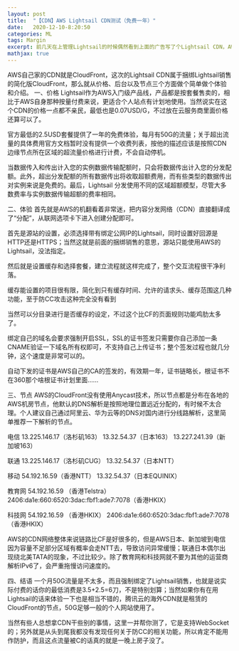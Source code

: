 ```yaml
---
layout: post
title:  "【CDN】AWS Lightsail CDN测试（免费一年）"
date:   2020-12-10-8:20:50
categories: ML
tags: Margin
excerpt: 前几天在上管理Lightsail的时候偶然看到上面的广告写了个Lightsail CDN，AWS的一贯机翻没有让人失望，博主在这里愣了一小会才反应过来……
mathjax: true
---
```

AWS自己家的CDN就是CloudFront，这次的Lightsail CDN属于捆绑Lightsail销售的简化版CloudFront，那么就从价格、后台以及节点三个方面做个简单做个体验和介绍。
一、价格
Lightsail作为AWS入门级产品线，产品都是按套餐售卖的，相比于AWS自身那种按量付费来说，更适合个人站点有计划地使用。当然说实在这个CDN的价格一点都不亲民，最低也是0.07USD/G，不过放在云服务商里面价格还算可以了。

官方最低的2.5USD套餐提供了一年的免费体验，每月有50G的流量；关于超出流量的具体费用官方文档暂时没有提供一个收费列表，按他的描述应该是按照CDN边缘节点所在区域的超流量价格进行计费，不会自动停机。

当数据传入和传出计入您的实例数据传输配额时，只会将数据传出计入您的分发配额。此外，超出分发配额的所有数据传出将收取超额费用，而有些类型的数据传出对实例来说是免费的。最后，Lightsail 分发使用不同的区域超额模型，尽管大多数费率与实例数据传输超额的费率相同。



二、体验
首先就是AWS的机翻看着非常迷，把内容分发网络（CDN）直接翻译成了“分配”，从联网选项卡下进入创建分配即可。



首先是源站的设置，必须选择带有绑定公网IP的Lightsail，同时设置好回源是HTTP还是HTTPS；当然这就是前面的捆绑销售的意思，源站只能使用AWS的Lightsail，没法指定。



然后就是设置缓存和选择套餐，建立流程就这样完成了，整个交互流程很干净利落。



缓存能设置的项目很有限，简化到只有缓存时间、允许的请求头、缓存范围这几种功能，至于防CC攻击这种完全没有看到



当然可以分目录进行是否缓存的设定，不过这个比CF的页面规则功能鸡肋太多了。



绑定自己的域名会要求强制开启SSL，SSL的证书签发只需要你自己添加一条CNAME验证一下域名所有权即可，不支持自己上传证书；整个签发过程也就几分钟，这个速度是非常可以的。



自动下发的证书是AWS自己的CA的签发的，有效期一年，证书链略长，根证书不在360那个啥根证书计划里面……



三、节点
AWS的CloudFront没有使用Anycast技术，所以节点都是分布在各地的AWS机房节点，他默认的DNS解析是按照地理位置远近分配的，有时候不太合理。个人建议自己通过阿里云、华为云等的DNS对国内进行分线路解析，这里简单推荐一下解析的节点。

电信
13.225.146.17（洛杉矶163）
13.32.54.37（日本163）
13.227.241.39（新加坡163）

联通
13.225.146.17（洛杉矶CUG）
13.32.54.37（日本NTT）

移动
54.192.16.59（香港NTT）
13.32.54.37（日本EQUINIX）

教育网
54.192.16.59 （香港Telstra）
2406:da1e:660:6520:3dac:fbf1:ade7:7078（香港HKIX）

科技网
54.192.16.59 （香港HKIX）
2406:da1e:660:6520:3dac:fbf1:ade7:7078（香港HKIX）

AWS的CDN网络整体来说链路比CF是好很多的，但是AWS日本、新加坡到电信因为容量不足部分区域有概率会走NTT去，导致访问异常缓慢；联通日本偶尔出现绕北美TATA的现象，不过比较少。除了教育网和科技网就不要为其他的运营商解析IPv6了，会严重拖慢访问速度的。

四、结语
一个月50G流量是不太多，而且强制绑定了Lightsail销售，也就是说实际付费的话你的最低消费是3.5+2.5=6刀，不是特别划算；当然如果你有在用Lightsail的话来体验一下也是相当不错的，腾讯云的海外CDN就是租赁的CloudFront的节点，50G足够一般的个人网站使用了。

当然有些人总想拿CDN干些别的事情，这里一并帮你测了，它是支持WebSocket的；另外就是从头到尾我都没有发现任何关于防CC的相关功能，所以肯定不能用作防护，而且这点流量被C的话真的就是一晚上房子没了。

